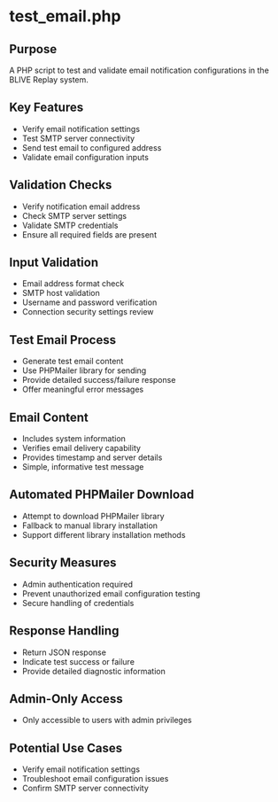 # test_email.php

## Purpose
A PHP script to test and validate email notification configurations in the BLIVE Replay system.

## Key Features
- Verify email notification settings
- Test SMTP server connectivity
- Send test email to configured address
- Validate email configuration inputs

## Validation Checks
- Verify notification email address
- Check SMTP server settings
- Validate SMTP credentials
- Ensure all required fields are present

## Input Validation
- Email address format check
- SMTP host validation
- Username and password verification
- Connection security settings review

## Test Email Process
- Generate test email content
- Use PHPMailer library for sending
- Provide detailed success/failure response
- Offer meaningful error messages

## Email Content
- Includes system information
- Verifies email delivery capability
- Provides timestamp and server details
- Simple, informative test message

## Automated PHPMailer Download
- Attempt to download PHPMailer library
- Fallback to manual library installation
- Support different library installation methods

## Security Measures
- Admin authentication required
- Prevent unauthorized email configuration testing
- Secure handling of credentials

## Response Handling
- Return JSON response
- Indicate test success or failure
- Provide detailed diagnostic information

## Admin-Only Access
- Only accessible to users with admin privileges

## Potential Use Cases
- Verify email notification settings
- Troubleshoot email configuration issues
- Confirm SMTP server connectivity
